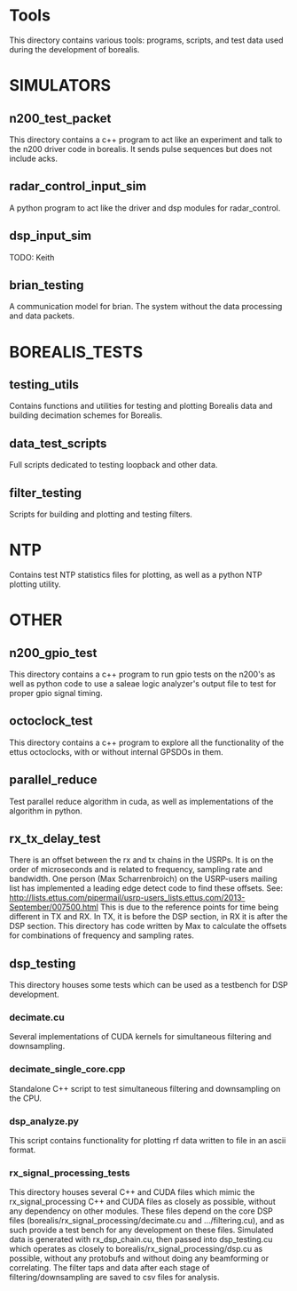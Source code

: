 # Tools #
This directory contains various tools: programs, scripts, and test data used during the development of borealis.

# SIMULATORS #

## n200_test_packet ##
This directory contains a c++ program to act like an experiment and talk to the n200 driver code in borealis. It sends pulse sequences but does not include acks.

## radar_control_input_sim ##
A python program to act like the driver and dsp modules for radar_control.

## dsp_input_sim ##
TODO: Keith

## brian_testing ##
A communication model for brian. The system without the data processing and data packets. 

# BOREALIS_TESTS #

## testing_utils ##
Contains functions and utilities for testing and plotting Borealis data and building decimation schemes for Borealis. 

## data_test_scripts ##
Full scripts dedicated to testing loopback and other data. 

## filter_testing ## 
Scripts for building and plotting and testing filters. 

# NTP #
Contains test NTP statistics files for plotting, as well as a python NTP plotting utility.

# OTHER #

## n200_gpio_test ##
This directory contains a c++ program to run gpio tests on the n200's as well as python code to use a saleae logic analyzer's output file to test for proper gpio signal timing.

## octoclock_test	## 
This directory contains a c++ program to explore all the functionality of the ettus octoclocks, with or without internal GPSDOs in them.

## parallel_reduce ##
Test parallel reduce algorithm in cuda, as well as implementations of the algorithm in python.

## rx_tx_delay_test	##
There is an offset between the rx and tx chains in the USRPs. It is on the order of microseconds and is related to frequency, sampling rate and bandwidth. One person (Max Scharrenbroich) on the USRP-users mailing list has implemented a leading edge detect code to find these offsets.
See: http://lists.ettus.com/pipermail/usrp-users_lists.ettus.com/2013-September/007500.html
This is due to the reference points for time being different in TX and RX. In TX, it is before the DSP section, in RX it is after the DSP section.
This directory has code written by Max to calculate the offsets for combinations of frequency and sampling rates.

## dsp_testing ## 

This directory houses some tests which can be used as a testbench for DSP development. 

### decimate.cu ###

Several implementations of CUDA kernels for simultaneous filtering and downsampling.

### decimate_single_core.cpp ###

Standalone C++ script to test simultaneous filtering and downsampling on the CPU.

### dsp_analyze.py ###

This script contains functionality for plotting rf data written to file in an ascii format.

### rx_signal_processing_tests ###

This directory houses several C++ and CUDA files which mimic the rx_signal_processing C++ and CUDA files
as closely as possible, without any dependency on other modules. These files depend on the
core DSP files (borealis/rx_signal_processing/decimate.cu and .../filtering.cu), and as such
provide a test bench for any development on these files. Simulated data is generated with
rx_dsp_chain.cu, then passed into dsp_testing.cu which operates as closely to 
borealis/rx_signal_processing/dsp.cu as possible, without any protobufs and without doing any
beamforming or correlating. The filter taps and data after each stage of filtering/downsampling
are saved to csv files for analysis.